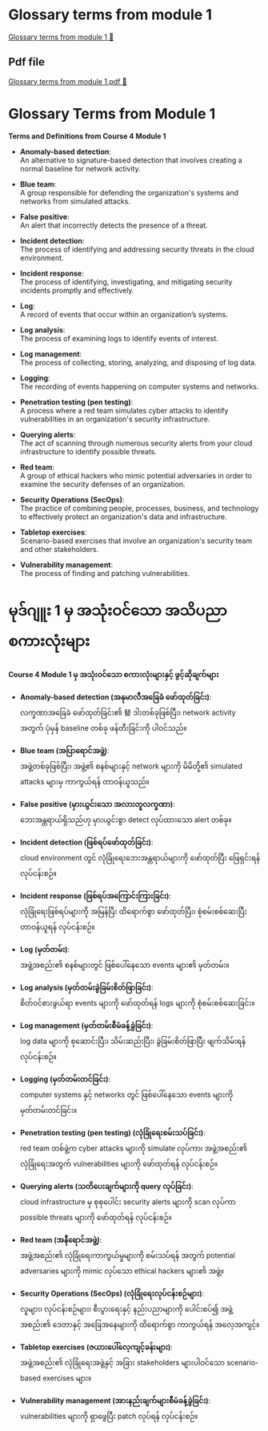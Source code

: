 # Glossary terms from module 1

[Glossary terms from module 1 🔗](https://www.coursera.org/learn/detect-respond-and-recover-from-cloud-cybersecurity-attacks/supplement/zJ5fv/glossary-terms-from-module-1)

## Pdf file

[Glossary terms from module 1.pdf 🔗](https://1drv.ms/b/c/526c45566c8c239a/EXVolsT3wpJCgpFEcy0V24YBN4XTVj2ya9xVeRPkKBJqVQ?e=15fJ1o)

# Glossary Terms from Module 1

**Terms and Definitions from Course 4 Module 1**

- **Anomaly-based detection**:  
  An alternative to signature-based detection that involves creating a normal baseline for network activity.

- **Blue team**:  
  A group responsible for defending the organization's systems and networks from simulated attacks.

- **False positive**:  
  An alert that incorrectly detects the presence of a threat.

- **Incident detection**:  
  The process of identifying and addressing security threats in the cloud environment.

- **Incident response**:  
  The process of identifying, investigating, and mitigating security incidents promptly and effectively.

- **Log**:  
  A record of events that occur within an organization’s systems.

- **Log analysis**:  
  The process of examining logs to identify events of interest.

- **Log management**:  
  The process of collecting, storing, analyzing, and disposing of log data.

- **Logging**:  
  The recording of events happening on computer systems and networks.

- **Penetration testing (pen testing)**:  
  A process where a red team simulates cyber attacks to identify vulnerabilities in an organization's security infrastructure.

- **Querying alerts**:  
  The act of scanning through numerous security alerts from your cloud infrastructure to identify possible threats.

- **Red team**:  
  A group of ethical hackers who mimic potential adversaries in order to examine the security defenses of an organization.

- **Security Operations (SecOps)**:  
  The practice of combining people, processes, business, and technology to effectively protect an organization's data and infrastructure.

- **Tabletop exercises**:  
  Scenario-based exercises that involve an organization's security team and other stakeholders.

- **Vulnerability management**:  
  The process of finding and patching vulnerabilities.

# မုဒ်ဂျူး 1 မှ အသုံးဝင်သော အသိပညာစကားလုံးများ

**Course 4 Module 1 မှ အသုံးဝင်သော စကားလုံးများနှင့် ဖွင့်ဆိုချက်များ**

- **Anomaly-based detection (အနုမာလီအခြေခံ ဖော်ထုတ်ခြင်း)**:  
  လက္ခဏာအခြေခံ ဖော်ထုတ်ခြင်း၏ 替 ဒါးတစ်ခုဖြစ်ပြီး၊ network activity အတွက် ပုံမှန် baseline တစ်ခု ဖန်တီးခြင်းကို ပါဝင်သည်။

- **Blue team (အပြာရောင်အဖွဲ့)**:  
  အဖွဲ့တစ်ခုဖြစ်ပြီး၊ အဖွဲ့၏ စနစ်များနှင့် network များကို မိမိတို့၏ simulated attacks များမှ ကာကွယ်ရန် တာဝန်ယူသည်။

- **False positive (မှားယွင်းသော အလားတူလက္ခဏာ)**:  
  ဘေးအန္တရာယ်ရှိသည်ဟု မှားယွင်းစွာ detect လုပ်ထားသော alert တစ်ခု။

- **Incident detection (ဖြစ်ရပ်ဖော်ထုတ်ခြင်း)**:  
  cloud environment တွင် လုံခြုံရေးဘေးအန္တရာယ်များကို ဖော်ထုတ်ပြီး ဖြေရှင်းရန် လုပ်ငန်းစဉ်။

- **Incident response (ဖြစ်ရပ်အကြောင်းကြားခြင်း)**:  
  လုံခြုံရေးဖြစ်ရပ်များကို အမြန်ပြီး ထိရောက်စွာ ဖော်ထုတ်ပြီး၊ စုံစမ်းစစ်ဆေးပြီး တာဝန်ယူရန် လုပ်ငန်းစဉ်။

- **Log (မှတ်တမ်း)**:  
  အဖွဲ့အစည်း၏ စနစ်များတွင် ဖြစ်ပေါ်နေသော events များ၏ မှတ်တမ်း။

- **Log analysis (မှတ်တမ်းခွဲခြမ်းစိတ်ဖြာခြင်း)**:  
  စိတ်ဝင်စားဖွယ်ရာ events များကို ဖော်ထုတ်ရန် logs များကို စုံစမ်းစစ်ဆေးခြင်း။

- **Log management (မှတ်တမ်းစီမံခန့်ခွဲခြင်း)**:  
  log data များကို စုဆောင်းပြီး၊ သိမ်းဆည်းပြီး၊ ခွဲခြမ်းစိတ်ဖြာပြီး ဖျက်သိမ်းရန် လုပ်ငန်းစဉ်။

- **Logging (မှတ်တမ်းတင်ခြင်း)**:  
  computer systems နှင့် networks တွင် ဖြစ်ပေါ်နေသော events များကို မှတ်တမ်းတင်ခြင်း။

- **Penetration testing (pen testing) (လုံခြုံရေးစမ်းသပ်ခြင်း)**:  
  red team တစ်ဖွဲ့က cyber attacks များကို simulate လုပ်ကာ၊ အဖွဲ့အစည်း၏ လုံခြုံရေးအတွက် vulnerabilities များကို ဖော်ထုတ်ရန် လုပ်ငန်းစဉ်။

- **Querying alerts (သတိပေးချက်များကို query လုပ်ခြင်း)**:  
  cloud infrastructure မှ စုစုပေါင်း security alerts များကို scan လုပ်ကာ possible threats များကို ဖော်ထုတ်ရန် လုပ်ငန်းစဉ်။

- **Red team (အနီရောင်အဖွဲ့)**:  
  အဖွဲ့အစည်း၏ လုံခြုံရေးကာကွယ်မှုများကို စမ်းသပ်ရန် အတွက် potential adversaries များကို mimic လုပ်သော ethical hackers များ၏ အဖွဲ့။

- **Security Operations (SecOps) (လုံခြုံရေးလုပ်ငန်းစဉ်များ)**:  
  လူများ၊ လုပ်ငန်းစဉ်များ၊ စီးပွားရေးနှင့် နည်းပညာများကို ပေါင်းစပ်၍ အဖွဲ့အစည်း၏ ဒေတာနှင့် အခြေအနေများကို ထိရောက်စွာ ကာကွယ်ရန် အလေ့အကျင့်။

- **Tabletop exercises (ဇယားပေါ်လေ့ကျင့်ခန်းများ)**:  
  အဖွဲ့အစည်း၏ လုံခြုံရေးအဖွဲ့နှင့် အခြား stakeholders များပါဝင်သော scenario-based exercises များ။

- **Vulnerability management (အားနည်းချက်များစီမံခန့်ခွဲခြင်း)**:  
  vulnerabilities များကို ရှာဖွေပြီး patch လုပ်ရန် လုပ်ငန်းစဉ်။
